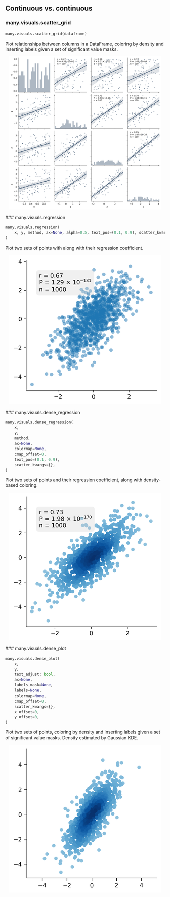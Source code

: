 ## Continuous vs. continuous

### many.visuals.scatter_grid

```python
many.visuals.scatter_grid(dataframe)
```

Plot relationships between columns in a DataFrame, coloring by density and inserting labels given a set of significant value masks.

<p align="center">
  <img width=480 src="https://raw.githubusercontent.com/kevinhu/many/master/tests/output_plots/scatter_grid.png">
</p>
### many.visuals.regression

```python
many.visuals.regression(
    x, y, method, ax=None, alpha=0.5, text_pos=(0.1, 0.9), scatter_kwargs={}
)
```

Plot two sets of points with along with their regression coefficient.

<p align="center">
  <img width=480 src="https://raw.githubusercontent.com/kevinhu/many/master/tests/output_plots/regression_pearson.png">
</p>
### many.visuals.dense_regression

```python
many.visuals.dense_regression(
    x,
    y,
    method,
    ax=None,
    colormap=None,
    cmap_offset=0,
    text_pos=(0.1, 0.9),
    scatter_kwargs={},
)
```

Plot two sets of points and their regression coefficient, along with density-based coloring.

<p align="center">
  <img width=480 src="https://raw.githubusercontent.com/kevinhu/many/master/tests/output_plots/dense_regression_pearson.png">
</p>
### many.visuals.dense_plot

```python
many.visuals.dense_plot(
    x,
    y,
    text_adjust: bool,
    ax=None,
    labels_mask=None,
    labels=None,
    colormap=None,
    cmap_offset=0,
    scatter_kwargs={},
    x_offset=0,
    y_offset=0,
)
```

Plot two sets of points, coloring by density and inserting labels given a set of significant value masks. Density estimated by Gaussian KDE.

<p align="center">
  <img width=480 src="https://raw.githubusercontent.com/kevinhu/many/master/tests/output_plots/dense_plot_default.png">
</p>
